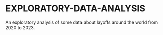 # EXPLORATORY-DATA-ANALYSIS
An exploratory analysis of some data about layoffs around the world from 2020 to 2023.
